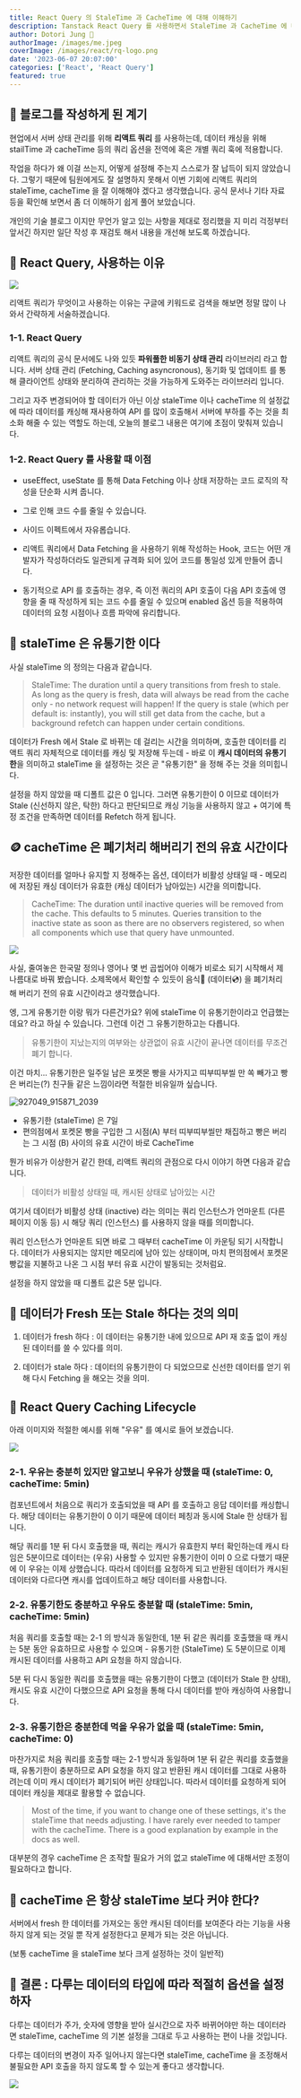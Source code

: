 ```yaml
---
title: React Query 의 StaleTime 과 CacheTime 에 대해 이해하기
description: Tanstack React Query 를 사용하면서 StaleTime 과 CacheTime 에 대해 이해하기 쉬운 예시를 들어 설명해 보았습니다.
author: Dotori Jung 🌰
authorImage: /images/me.jpeg
coverImage: /images/react/rq-logo.png
date: '2023-06-07 20:07:00'
categories: ['React', 'React Query']
featured: true
---
```


## 🌷 블로그를 작성하게 된 계기

현업에서 서버 상태 관리를 위해 **리액트 쿼리** 를 사용하는데, 데이터 캐싱을 위해 stailTime 과 cacheTime 등의 쿼리 옵션을 전역에 혹은 개별 쿼리 훅에 적용합니다.

작업을 하다가 왜 이걸 쓰는지, 어떻게 설정해 주는지 스스로가 잘 납득이 되지 않았습니다. 그렇기 때문에 팀원에게도 잘 설명하지 못해서 이번 기회에 리액트 쿼리의 staleTime, cacheTime 을 잘 이해해야 겠다고 생각했습니다. 공식 문서나 기타 자료 등을 확인해 보면서 좀 더 이해하기 쉽게 풀어 보았습니다.

개인의 기술 블로그 이지만 무언가 알고 있는 사항을 제대로 정리했을 지 미리 걱정부터 앞서긴 하지만 일단 작성 후 재검토 해서 내용을 개선해 보도록 하겠습니다.

## 🐳 React Query, 사용하는 이유

![](/images/react/tanstack-query-main.png)

리액트 쿼리가 무엇이고 사용하는 이유는 구글에 키워드로 검색을 해보면 정말 많이 나와서 간략하게 서술하겠습니다.

### 1-1. React Query

리액트 쿼리의 공식 문서에도 나와 있듯 **파워풀한 비동기 상태 관리** 라이브러리 라고 합니다. 서버 상태 관리 (Fetching, Caching asyncronous), 동기화 및 업데이트 를 통해 클라이언트 상태와 분리하여 관리하는 것을 가능하게 도와주는 라이브러리 입니다.

그리고 자주 변경되어야 할 데이터가 아닌 이상 staleTime 이나 cacheTime 의 설정값에 따라 데이터를 캐싱해 재사용하여 API 를 많이 호출해서 서버에 부하를 주는 것을 최소화 해줄 수 있는 역할도 하는데, 오늘의 블로그 내용은 여기에 초점이 맞춰져 있습니다.

### 1-2. React Query 를 사용할 때 이점

- useEffect, useState 를 통해 Data Fetching 이나 상태 저장하는 코드 로직의 작성을 단순화 시켜 줍니다.

- 그로 인해 코드 수를 줄일 수 있습니다.

- 사이드 이펙트에서 자유롭습니다.

- 리액트 쿼리에서 Data Fetching 을 사용하기 위해 작성하는 Hook, 코드는 어떤 개발자가 작성하더라도 일관되게 규격화 되어 있어 코드를 통일성 있게 만들어 줍니다.

- 동기적으로 API 를 호출하는 경우, 즉 이전 쿼리의 API 호출이 다음 API 호출에 영향을 줄 때 작성하게 되는 코드 수를 줄일 수 있으며 enabled 옵션 등을 적용하여 데이터의 요청 시점이나 흐름 파악에 유리합니다.

## 🥛 staleTime 은 유통기한 이다

사실 staleTime 의 정의는 다음과 같습니다.

> StaleTime: The duration until a query transitions from fresh to stale. As long as the query is fresh, data will always be read from the cache only - no network request will happen! If the query is stale (which per default is: instantly), you will still get data from the cache, but a background refetch can happen under certain conditions.

[](https://tkdodo.eu/blog/practical-react-query)

데이터가 Fresh 에서 Stale 로 바뀌는 데 걸리는 시간을 의미하며, 호출한 데이터를 리액트 쿼리 자체적으로 데이터를 캐싱 및 저장해 두는데 - 바로 이 **캐시 데이터의 유통기한**을 의미하고 staleTime 을 설정하는 것은 곧 "유통기한" 을 정해 주는 것을 의미힙니다.

설정을 하지 않았을 때 디폴트 값은 0 입니다. 그러면 유통기한이 0 이므로 데이터가 Stale (신선하지 않은, 탁한) 하다고 판단되므로 캐싱 기능을 사용하지 않고 + 여기에 특정 조건을 만족하면 데이터를 Refetch 하게 됩니다.

## 🪙 cacheTime 은 폐기처리 해버리기 전의 유효 시간이다

저장한 데이터를 얼마나 유지할 지 정해주는 옵션, 데이터가 비활성 상태일 때 - 메모리에 저장된 캐싱 데이터가 유효한 (캐싱 데이터가 남아있는) 시간을 의미합니다.

> CacheTime: The duration until inactive queries will be removed from the cache. This defaults to 5 minutes. Queries transition to the inactive state as soon as there are no observers registered, so when all components which use that query have unmounted.

![](/images/react/zzalbang.png)

사실, 줄여놓은 한국말 정의나 영어나 몇 번 곱씹어야 이해가 비로소 되기 시작해서 제 나름대로 바꿔 봤습니다. 소제목에서 확인할 수 있듯이 음식🍕 (데이터💿) 을 폐기처리 해 버리기 전의 유효 시간이라고 생각했습니다.

엥, 그게 유통기한 이랑 뭐가 다른건가요? 위에 staleTime 이 유통기한이라고 언급했는데요? 라고 하실 수 있습니다. 그런데 이건 그 유통기한하고는 다릅니다.

> 유통기한이 지났는지의 여부와는 상관없이 유효 시간이 끝나면 데이터를 무조건 폐기 합니다.

이건 마치... 유통기한은 일주일 남은 포켓몬 빵을 사가지고 띠부띠부씰 만 쏙 빼가고 빵은 버리는(?) 친구들 같은 느낌이라면 적절한 비유일까 싶습니다.

![927049_915871_2039](https://github.com/seolleung2/seolleung2/assets/69143207/62d617b6-21f6-421d-a646-004af973f125)

- 유통기한 (staleTime) 은 7일
- 편의점에서 포켓몬 빵을 구입한 그 시점(A) 부터 띠부띠부씰만 채집하고 빵은 버리는 그 시점 (B) 사이의 유효 시간이 바로 CacheTime

뭔가 비유가 이상한거 같긴 한데, 리액트 쿼리의 관점으로 다시 이야기 하면 다음과 같습니다.

> 데이터가 비활성 상태일 때, 캐시된 상태로 남아있는 시간

여기서 데이터가 비활성 상태 (inactive) 라는 의미는 쿼리 인스턴스가 언마운트 (다른 페이지 이동 등) 시 해당 쿼리 (인스턴스) 를 사용하지 않을 때를 의미합니다.

쿼리 인스턴스가 언마운트 되면 바로 그 때부터 cacheTime 이 카운팅 되기 시작합니다. 데이터가 사용되지는 않지만 메모리에 남아 있는 상태이며, 마치 편의점에서 포켓몬 빵값을 지불하고 나온 그 시점 부터 유효 시간이 발동되는 것처럼요.

설정을 하지 않았을 때 디폴트 값은 5분 입니다.

## 🍒 데이터가 Fresh 또는 Stale 하다는 것의 의미

1. 데이터가 fresh 하다 : 이 데이터는 유통기한 내에 있으므로 API 재 호출 없이 캐싱된 데이터를 쓸 수 있다를 의미.

2. 데이터가 stale 하다 : 데이터의 유통기한이 다 되었으므로 신선한 데이터를 얻기 위해 다시 Fetching 을 해오는 것을 의미.

## 🛞 React Query Caching Lifecycle

아래 이미지와 적절한 예시를 위해 "우유" 를 예시로 들어 보겠습니다.

![](/images/react/workflow.png)

### 2-1. 우유는 충분히 있지만 알고보니 우유가 상했을 때 (staleTime: 0, cacheTime: 5min)

컴포넌트에서 처음으로 쿼리가 호출되었을 때 API 를 호출하고 응답 데이터를 캐싱합니다. 해당 데이터는 유통기한이 0 이기 때문에 데이터 페칭과 동시에 Stale 한 상태가 됩니다.

해당 쿼리를 1분 뒤 다시 호출했을 때, 쿼리는 캐시가 유효한지 부터 확인하는데 캐시 타임은 5분이므로 데이터는 (우유) 사용할 수 있지만 유통기한이 이미 0 으로 다했기 때문에 이 우유는 이제 상했습니다. 따라서 데이터를 요청하게 되고 반환된 데이터가 캐시된 데이터와 다르다면 캐시를 업데이트하고 해당 데이터를 사용합니다.

### 2-2. 유통기한도 충분하고 우유도 충분할 때 (staleTime: 5min, cacheTime: 5min)

처음 쿼리를 호출할 때는 2-1 의 방식과 동일한데, 1분 뒤 같은 쿼리를 호출했을 때 캐시는 5분 동안 유효하므로 사용할 수 있으며 - 유통기한 (StaleTime) 도 5분이므로 이제 캐시된 데이터를 사용하고 API 요청을 하지 않습니다.

5분 뒤 다시 동일한 쿼리를 호출했을 때는 유통기한이 다했고 (데이터가 Stale 한 상태), 캐시도 유효 시간이 다했으므로 API 요청을 통해 다시 데이터를 받아 캐싱하여 사용합니다.

### 2-3. 유통기한은 충분한데 먹을 우유가 없을 때 (staleTime: 5min, cacheTime: 0)

마찬가지로 처음 쿼리를 호출할 때는 2-1 방식과 동일하며 1분 뒤 같은 쿼리를 호출했을 때, 유통기한이 충분하므로 API 요청을 하지 않고 반환된 캐시 데이터를 그대로 사용하려는데 이미 캐시 데이터가 폐기되어 버린 상태입니다. 따라서 데이터를 요청하게 되어 데이터 캐싱을 제대로 활용할 수 없습니다.

> Most of the time, if you want to change one of these settings, it's the staleTime that needs adjusting. I have rarely ever needed to tamper with the cacheTime. There is a good explanation by example in the docs as well.

대부분의 경우 cacheTime 은 조작할 필요가 거의 없고 staleTime 에 대해서만 조정이 필요하다고 합니다.

[](https://tanstack.com/query/latest/docs/react/guides/caching#basic-example)

## 👻 cacheTime 은 항상 staleTime 보다 커야 한다?

서버에서 fresh 한 데이터를 가져오는 동안 캐시된 데이터를 보여준다 라는 기능을 사용하지 않게 되는 것일 뿐 작게 설정한다고 문제가 되는 것은 아닙니다.

(보통 cacheTime 을 staleTime 보다 크게 설정하는 것이 일반적)

## 🫠 결론 : 다루는 데이터의 타입에 따라 적절히 옵션을 설정하자

다루는 데이터가 주가, 숫자에 영향을 받아 실시간으로 자주 바뀌어야만 하는 데이터라면 staleTime, cacheTime 의 기본 설정을 그대로 두고 사용하는 편이 나을 것입니다.

다루는 데이터의 변경이 자주 일어나지 않는다면 staleTime, cacheTime 을 조정해서 불필요한 API 호출을 하지 않도록 할 수 있는게 좋다고 생각합니다.

![](/images/react/staletime-cachetime.png)
